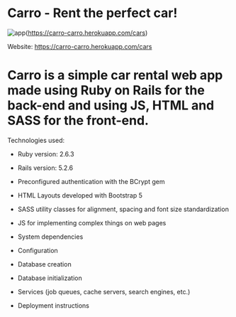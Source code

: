 # Carro - Rent the perfect car!

![app](thumbnail.png)(https://carro-carro.herokuapp.com/cars)

Website: https://carro-carro.herokuapp.com/cars

# Carro is a simple car rental web app made using Ruby on Rails for the back-end and using JS, HTML and SASS for the front-end.

Technologies used:

- Ruby version: 2.6.3
- Rails version: 5.2.6
- Preconfigured authentication with the BCrypt gem
- HTML Layouts developed with Bootstrap 5
- SASS utility classes for alignment, spacing and font size standardization
- JS for implementing complex things on web pages

- System dependencies

- Configuration

- Database creation

- Database initialization

- Services (job queues, cache servers, search engines, etc.)

- Deployment instructions
